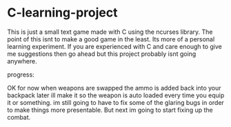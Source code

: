 # C-learning-project
This is just a small text game made with C using the ncurses library.  The point of this isnt to make a good game in the least. Its more of a 
personal learning experiment. If you are experienced with C and care enough to give me suggestions then go ahead but this project probably isnt going anywhere. 



progress:

OK for now when weapons are swapped the ammo is added back into your backpack later ill make it so the weapon is auto loaded every time you equip it or 
something.
im still  going to have to fix some of the glaring bugs in order to make things more presentable.
But  next im going to start fixing up the combat.
